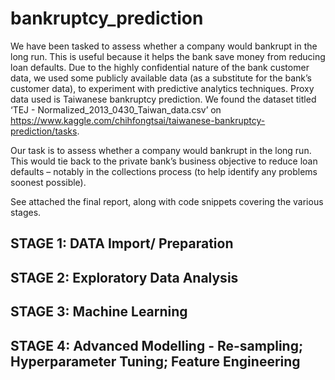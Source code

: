 # bankruptcy_prediction
We have been tasked to assess whether a company would bankrupt in the long run.  This is useful because it helps the bank save money from reducing loan defaults.  Due to the highly confidential nature of the bank customer data, we used some publicly available data (as a substitute for the bank’s customer data), to experiment with predictive analytics techniques.  Proxy data used is Taiwanese bankruptcy prediction. We found the dataset titled ‘TEJ - Normalized_2013_0430_Taiwan_data.csv’ on <https://www.kaggle.com/chihfongtsai/taiwanese-bankruptcy-prediction/tasks>.

Our task is to assess whether a company would bankrupt in the long run.  This would tie back to the private bank’s business objective to reduce loan defaults – notably in the collections process (to help identify any problems soonest possible).

See attached the final report, along with code snippets covering the various stages.
## STAGE 1:  DATA Import/ Preparation
## STAGE 2:  Exploratory Data Analysis
## STAGE 3:  Machine Learning
## STAGE 4:  Advanced Modelling - Re-sampling; Hyperparameter Tuning; Feature Engineering 
